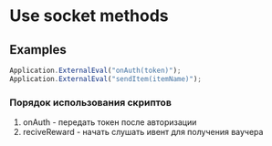 # Use socket methods

## Examples

```js
Application.ExternalEval("onAuth(token)");
Application.ExternalEval("sendItem(itemName)");
```

### Порядок использования скриптов

1. onAuth - передать токен после авторизации
2. reciveReward - начать слушать ивент для получения ваучера
